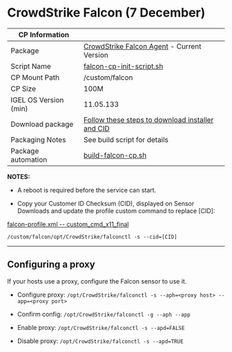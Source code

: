 # CrowdStrike Falcon (7 December)

|  CP Information |            |
|--------------------|------------|
| Package | [CrowdStrike Falcon Agent](https://www.crowdstrike.com/blog/tech-center/install-falcon-sensor-for-linux/) - Current Version |
| Script Name | [falcon-cp-init-script.sh](build/falcon-cp-init-script.sh) |
| CP Mount Path | /custom/falcon |
| CP Size | 100M |
| IGEL OS Version (min) | 11.05.133 |
| Download package | [Follow these steps to download installer and CID](https://www.crowdstrike.com/blog/tech-center/install-falcon-sensor-for-linux/) |
| Packaging Notes | See build script for details |
| Package automation | [build-falcon-cp.sh](build/build-falcon-cp.sh) |

**NOTES:**

- A reboot is required before the service can start.

- Copy your Customer ID Checksum (CID), displayed on Sensor Downloads and update the profile custom command to replace [CID]:

[falcon-profile.xml -- custom_cmd_x11_final](igel/falcon-profile.xml)

```
/custom/falcon/opt/CrowdStrike/falconctl -s --cid=[CID]
   ```

-----

## Configuring a proxy

If your hosts use a proxy, configure the Falcon sensor to use it.

- Configure proxy: `/opt/CrowdStrike/falconctl -s --aph=<proxy host> --app=<proxy port>`

- Confirm config: `/opt/CrowdStrike/falconctl -g --aph --app`

- Enable proxy: `/opt/CrowdStrike/falconctl -s --apd=FALSE`

- Disable proxy: `/opt/CrowdStrike/falconctl -s --apd=TRUE`
